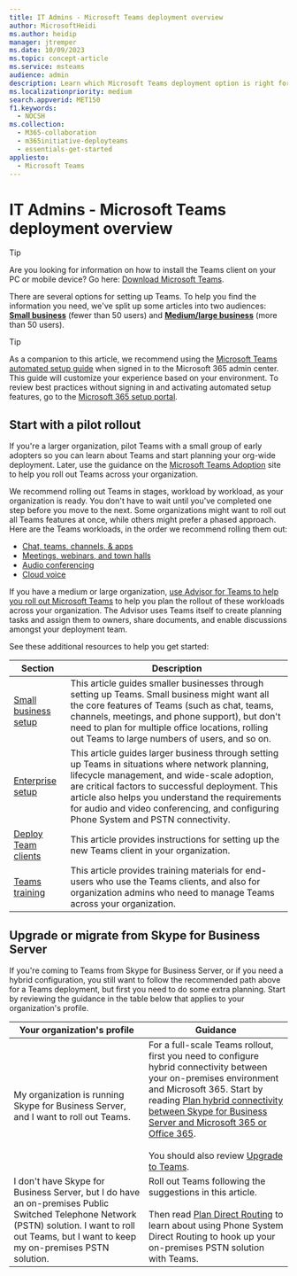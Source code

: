```yaml
---
title: IT Admins - Microsoft Teams deployment overview
author: MicrosoftHeidi
ms.author: heidip
manager: jtremper
ms.date: 10/09/2023
ms.topic: concept-article
ms.service: msteams
audience: admin
description: Learn which Microsoft Teams deployment option is right for you.
ms.localizationpriority: medium
search.appverid: MET150
f1.keywords:
  - NOCSH
ms.collection: 
  - M365-collaboration
  - m365initiative-deployteams
  - essentials-get-started
appliesto: 
  - Microsoft Teams
---
```


# IT Admins - Microsoft Teams deployment overview

> [!TIP]
> Are you looking for information on how to install the Teams client on your PC or mobile device? Go here: [Download Microsoft Teams](https://www.microsoft.com/microsoft-teams/download-app).

There are several options for setting up Teams. To help you find the information you need, we've split up some articles into two audiences: [**Small business**](deploy-small-business.md) (fewer than 50 users) and [**Medium/large business**](deploy-enterprise-overview.md) (more than 50 users).

> [!TIP]
> As a companion to this article, we recommend using the [Microsoft Teams automated setup guide](https://go.microsoft.com/fwlink/?linkid=2224815) when signed in to the Microsoft 365 admin center. This guide will customize your experience based on your environment. To review best practices without signing in and activating automated setup features, go to the [Microsoft 365 setup portal](https://go.microsoft.com/fwlink/?linkid=2222975).

## Start with a pilot rollout

If you're a larger organization, pilot Teams with a small group of early adopters so you can learn about Teams and start planning your org-wide deployment. Later, use the guidance on the [Microsoft Teams Adoption](https://adoption.microsoft.com/microsoft-teams) site to help you roll out Teams across your organization.

We recommend rolling out Teams in stages, workload by workload, as your organization is ready. You don't have to wait until you've completed one step before you move to the next. Some organizations might want to roll out all Teams features at once, while others might prefer a phased approach. Here are the Teams workloads, in the order we recommend rolling them out:

- [Chat, teams, channels, & apps](deploy-chat-teams-channels-microsoft-teams-landing-page.md)
- [Meetings, webinars, and town halls](overview-meetings-webinars-town-halls.md)
- [Audio conferencing](audio-conferencing-in-office-365.md)
- [Cloud voice](cloud-voice-landing-page.md)

If you have a medium or large organization, [use Advisor for Teams to help you roll out Microsoft Teams](use-advisor-teams-roll-out.md) to help you plan the rollout of these workloads across your organization. The Advisor uses Teams itself to create planning tasks and assign them to owners, share documents, and enable discussions amongst your deployment team.

See these additional resources to help you get started:

|Section  |Description  |
|---------|---------|
|[Small business setup](deploy-small-business.md)| This article guides smaller businesses through setting up Teams. Small business might want all the core features of Teams (such as chat, teams, channels, meetings, and phone support), but don't need to plan for multiple office locations, rolling out Teams to large numbers of users, and so on.
|[Enterprise setup](deploy-enterprise-overview.md)     | This article guides larger business through setting up Teams in situations where network planning, lifecycle management, and wide-scale adoption, are critical factors to successful deployment. This article also helps you understand the requirements for audio and video conferencing, and configuring Phone System and PSTN connectivity.         |
|[Deploy Team clients](new-teams-desktop-admin.md)     | This article provides instructions for setting up the new Teams client in your organization. |
|[Teams training](training-microsoft-teams-landing-page.md)     | This article provides training materials for end-users who use the Teams clients, and also for organization admins who need to manage Teams across your organization.        |

## Upgrade or migrate from Skype for Business Server

If you're coming to Teams from Skype for Business Server, or if you need a hybrid configuration, you still want to follow the recommended path above for a Teams deployment, but first you need to do some extra planning. Start by reviewing the guidance in the table below that applies to your organization's profile.

|Your organization's profile|Guidance  |
|---------|---------|
|My organization is running Skype for Business Server, and I want to roll out Teams. |For a full-scale Teams rollout, first you need to configure hybrid connectivity between your on-premises environment and Microsoft 365. Start by reading [Plan hybrid connectivity between Skype for Business Server and Microsoft 365 or Office 365](/skypeforbusiness/hybrid/plan-hybrid-connectivity). <br><br>You should also review [Upgrade to Teams](upgrade-start-here.md).   |
|I don't have Skype for Business Server, but I do have an on-premises Public Switched Telephone Network (PSTN) solution. I want to roll out Teams, but I want to keep my on-premises PSTN solution. |Roll out Teams following  the suggestions in this article.<br><br>Then read [Plan Direct Routing](direct-routing-plan.md) to learn about using Phone System Direct Routing to hook up your on-premises PSTN solution with Teams.|
